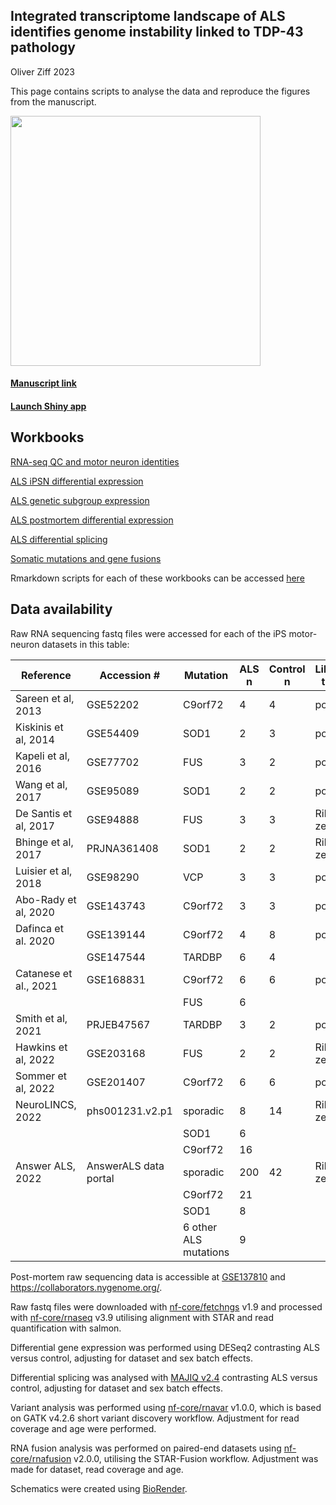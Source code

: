 ## Integrated transcriptome landscape of ALS identifies genome instability linked to TDP-43 pathology

Oliver Ziff 2023

This page contains scripts to analyse the data and reproduce the figures from the manuscript.

<img src="https://ojziff.github.io/als_genome_instability/figures/Fig 1. MN meta pipeline.pdf" height="400">

#### [Manuscript link](https://www.medrxiv.org/)

#### [Launch Shiny app](https://oliverziff.shinyapps.io/als_genome_instability/)


## Workbooks

[RNA-seq QC and motor neuron identities](https://ojziff.github.io/als_genome_instability/html/qc_identities.html) 

[ALS iPSN differential expression](https://ojziff.github.io/als_genome_instability/html/pan_als_expression.html) 

[ALS genetic subgroup expression](https://ojziff.github.io/als_genome_instability/html/als_subgroups_expression.html) 

[ALS postmortem differential expression](https://ojziff.github.io/als_genome_instability/html/postmortem_spinal_cord.html) 

[ALS differential splicing](https://ojziff.github.io/als_genome_instability/html/als_splicing.html)

[Somatic mutations and gene fusions](https://ojziff.github.io/als_genome_instability/html/somatic_mutations.html)

Rmarkdown scripts for each of these workbooks can be accessed [here](https://github.com/ojziff/als_genome_instability/blob/main/scripts/)


## Data availability

Raw RNA sequencing fastq files were accessed for each of the iPS motor-neuron datasets in this table: 

| Reference             | Accession #           | Mutation              | ALS n | Control n | Library type | Paper URL                                    |
|-----------------------|-----------------------|-----------------------|-------|-----------|--------------|----------------------------------------------|
| Sareen et al, 2013    | GSE52202              | C9orf72               |     4 |         4 | polyA        | https://www.ncbi.nlm.nih.gov/pubmed/24154603 |
| Kiskinis et al, 2014  | GSE54409              | SOD1                  |     2 |         3 | polyA        | https://www.ncbi.nlm.nih.gov/pubmed/24704492 |
| Kapeli et al, 2016    | GSE77702              | FUS                   |     3 |         2 | polyA        | https://www.ncbi.nlm.nih.gov/pubmed/27378374 |
| Wang et al, 2017      | GSE95089              | SOD1                  |     2 |         2 | polyA        | https://pubmed.ncbi.nlm.nih.gov/28401346/    |
| De Santis et al, 2017 | GSE94888              | FUS                   |     3 |         3 | Ribo-zero    | https://www.ncbi.nlm.nih.gov/pubmed/28988989 |
| Bhinge et al, 2017    | PRJNA361408           | SOD1                  |     2 |         2 | Ribo-zero    | https://pubmed.ncbi.nlm.nih.gov/28366453/    |
| Luisier et al, 2018   | GSE98290              | VCP                   |     3 |         3 | polyA        | https://pubmed.ncbi.nlm.nih.gov/29789581/    |
| Abo-Rady et al, 2020  | GSE143743             | C9orf72               |     3 |         3 | polyA        | https://pubmed.ncbi.nlm.nih.gov/32084385/    |
| Dafinca et al. 2020   | GSE139144             | C9orf72               |     4 |         8 | polyA        | https://pubmed.ncbi.nlm.nih.gov/32330447/    |
|                       | GSE147544             | TARDBP                |     6 |         4 |              |                                              |
| Catanese et al., 2021 | GSE168831             | C9orf72               |     6 |         6 | polyA        | https://pubmed.ncbi.nlm.nih.gov/34125498/    |
|                       |                       | FUS                   |     6 |           |              |                                              |
| Smith et al, 2021     | PRJEB47567            | TARDBP                |     3 |         2 | polyA        | https://pubmed.ncbi.nlm.nih.gov/34660586/    |
| Hawkins et al, 2022   | GSE203168             | FUS                   |     2 |         2 | Ribo-zero    | https://pubmed.ncbi.nlm.nih.gov/35750046/                                     |
| Sommer et al, 2022    | GSE201407             | C9orf72               |     6 |         6 | polyA        | https://pubmed.ncbi.nlm.nih.gov/35774867/                                     |
| NeuroLINCS, 2022      | phs001231.v2.p1       | sporadic              |     8 |        14 | Ribo-zero    | https://pubmed.ncbi.nlm.nih.gov/34746695/    |
|                       |                       | SOD1                  |     6 |           |              |                                              |
|                       |                       | C9orf72               |    16 |           |              |                                              |
| Answer ALS, 2022      | AnswerALS data portal | sporadic              |   200 |        42 | Ribo-zero    | https://pubmed.ncbi.nlm.nih.gov/35115730/    |
|                       |                       | C9orf72               |    21 |           |              |                                              |
|                       |                       | SOD1                  |     8 |           |              |                                              |
|                       |                       | 6 other ALS mutations |     9 |           |              |                                              |

Post-mortem raw sequencing data is accessible at [GSE137810](https://www.ncbi.nlm.nih.gov/geo/query/acc.cgi?acc=GSE137810) and https://collaborators.nygenome.org/. 

Raw fastq files were downloaded with [nf-core/fetchngs](https://nf-co.re/fetchngs) v1.9 and processed with [nf-core/rnaseq](https://nf-co.re/rnaseq) v3.9 utilising alignment with STAR and read quantification with salmon. 

Differential gene expression was performed using DESeq2 contrasting ALS versus control, adjusting for dataset and sex batch effects. 

Differential splicing was analysed with [MAJIQ v2.4](https://majiq.biociphers.org/) contrasting ALS versus control, adjusting for dataset and sex batch effects. 

Variant analysis was performed using [nf-core/rnavar](https://nf-co.re/rnavar) v1.0.0, which is based on GATK v4.2.6 short variant discovery workflow. Adjustment for read coverage and age were performed.

RNA fusion analysis was performed on paired-end datasets using [nf-core/rnafusion](https://nf-co.re/rnafusion) v2.0.0, utilising the STAR-Fusion workflow. Adjustment was made for dataset, read coverage and age.

Schematics were created using [BioRender](https://biorender.com/).


